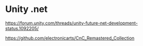 ﻿# Unity .net
https://forum.unity.com/threads/unity-future-net-development-status.1092205/


https://github.com/electronicarts/CnC_Remastered_Collection